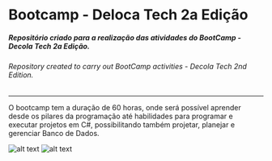 # Bootcamp - Deloca Tech 2a Edição

##### Repositório criado para a realização das atividades do BootCamp - Decola Tech 2a Edição.
###### Repository created to carry out BootCamp activities - Decola Tech 2nd Edition. 
----
O bootcamp tem a duração de 60 horas, onde será possível aprender desde os pilares da programação até habilidades para programar e executar projetos em C#, possibilitando também projetar, planejar e gerenciar Banco de Dados. 

![alt text][logoDecolaTech]
![alt text][logoDio]

[logoDecolaTech]: https://hermes.digitalinnovation.one/files/assets/be91bf46-64e7-4b2a-b21b-93b18ae0a751.png "Logo Decola Tech"
[logoDio]: https://hermes.digitalinnovation.one/site/images/logo-footer.png "Logo Dio"
